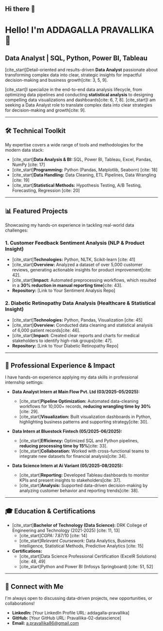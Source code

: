 ## Hi there 👋

# Hello! I'm ADDAGALLA PRAVALLIKA 👋

## Data Analyst | SQL, Python, Power BI, Tableau

[cite_start]Detail-oriented and results-driven **Data Analyst** passionate about transforming complex data into clear, strategic insights for impactful decision-making and business growth[cite: 3, 5, 9].

[cite_start]I specialize in the end-to-end data analysis lifecycle, from optimizing data pipelines and conducting **statistical analysis** to designing compelling data visualizations and dashboards[cite: 6, 7, 8]. [cite_start]I am seeking a Data Analyst role to translate complex data into clear strategies for decision-making and growth[cite: 9].

---

## 🛠️ Technical Toolkit

My expertise covers a wide range of tools and methodologies for the modern data stack:

* [cite_start]**Data Analysis & BI:** SQL, Power BI, Tableau, Excel, Pandas, NumPy [cite: 17]
* [cite_start]**Programming:** Python (Pandas, Matplotlib, Seaborn) [cite: 18]
* [cite_start]**Data Handling:** Data Cleaning, ETL Pipelines, Data Wrangling [cite: 19]
* [cite_start]**Statistical Methods:** Hypothesis Testing, A/B Testing, Forecasting, Regression [cite: 20]

---

## 📊 Featured Projects

Showcasing my hands-on experience in tackling real-world data challenges:

### 1. Customer Feedback Sentiment Analysis (NLP & Product Insight)
* [cite_start]**Technologies:** Python, NLTK, Scikit-learn [cite: 41]
* [cite_start]**Overview:** Analyzed a dataset of over 5,000 customer reviews, generating actionable insights for product improvement[cite: 42].
* [cite_start]**Impact:** Automated preprocessing workflows, which resulted in a **30% reduction in manual reporting time**[cite: 43].
* **Repository:** [Link to Your Sentiment Analysis Repo]

### 2. Diabetic Retinopathy Data Analysis (Healthcare & Statistical Insight)
* [cite_start]**Technologies:** Python, Pandas, Visualization [cite: 45]
* [cite_start]**Overview:** Conducted data cleaning and statistical analysis of 6,000 patient records[cite: 46].
* [cite_start]**Impact:** Created clear reports and charts for medical stakeholders to identify high-risk groups[cite: 47].
* **Repository:** [Link to Your Diabetic Retinopathy Repo]

---

## 💼 Professional Experience & Impact

I have hands-on experience applying my data skills in professional internship settings:

* **Data Analyst Intern at Main Flow Pvt. Ltd (03/2025-05/2025):**
    * [cite_start]**Pipeline Optimization:** Automated data-cleaning workflows for 10,000+ records, **reducing wrangling time by 30%**[cite: 29].
    * [cite_start]**Visualization:** Built visualization dashboards in Python, highlighting business patterns and supporting strategy[cite: 30].

* **Data Intern at Bluestock Fintech (05/2025-06/2025):**
    * [cite_start]**Efficiency:** Optimized SQL and Python pipelines, **reducing processing time by 15%**[cite: 33].
    * [cite_start]**Collaboration:** Worked with cross-functional teams to integrate new datasets for financial analysis[cite: 34].

* **Data Science Intern at Ai Variant (05/2025-08/2025):**
    * [cite_start]**Reporting:** Developed Tableau dashboards to monitor KPIs and present insights to stakeholders[cite: 37].
    * [cite_start]**Analysis:** Supported data-driven decision-making by analyzing customer behavior and reporting trends[cite: 38].

---

## 🎓 Education & Certifications

* [cite_start]**Bachelor of Technology (Data Science):** DRK College of Engineering and Technology (2021-2025) [cite: 11, 13]
    * [cite_start]*CGPA:* 7.87/10 [cite: 14]
    * [cite_start]*Relevant Coursework:* Data Analytics, Business Intelligence, Statistical Methods, Predictive Analytics [cite: 15]
* **Certifications:**
    * [cite_start]Data Science Professional Certification (ExcelR Solutions) [cite: 48, 49]
    * [cite_start]Python and Power BI (Infosys Springboard) [cite: 51, 52]

---

## 📧 Connect with Me

I'm always open to discussing data-driven projects, new opportunities, or collaborations!

* **LinkedIn:** [Your LinkedIn Profile URL: addagalla-pravallika]
* **GitHub:** [Your GitHub URL: Pravallika-02-datascience]
* **Email:** a.pravallika86@gmail.com
<!--
**Pravallika-ds/Pravallika-ds** is a ✨ _special_ ✨ repository because its `README.md` (this file) appears on your GitHub profile.

Here are some ideas to get you started:

- 🔭 I’m currently working on ...
- 🌱 I’m currently learning ...
- 👯 I’m looking to collaborate on ...
- 🤔 I’m looking for help with ...
- 💬 Ask me about ...
- 📫 How to reach me: ...
- 😄 Pronouns: ...
- ⚡ Fun fact: ...
-->
